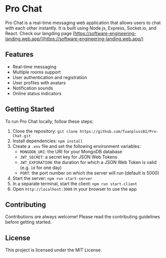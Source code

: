 # Pro Chat

Pro Chat is a real-time messaging web application that allows users to chat with each other instantly. It is built using Node.js, Express, Socket.io, and React.
Check our langding page [https://software-engineering-landing.web.app/](https://software-engineering-landing.web.app/)
## Features

- Real-time messaging
- Multiple rooms support
- User authentication and registration
- User profiles with avatars
- Notification sounds
- Online status indicators

## Getting Started

To run Pro Chat locally, follow these steps:

1. Clone the repository: `git clone https://github.com/Tuanpluss02/Pro-Chat.git`
2. Install dependencies: `npm install`
3. Create a `.env` file and set the following environment variables:
   - `MONGODB_URI`: the URI for your MongoDB database
   - `JWT_SECRET`: a secret key for JSON Web Tokens
   - `JWT_EXPIRATION`: the duration for which a JSON Web Token is valid (e.g. `1d` for one day)
   - `PORT`: the port number on which the server will run (default is 5000)
4. Start the server: `npm run start-server`
5. In a separate terminal, start the client: `npm run start-client`
6. Open `http://localhost:3000` in your browser to use the app

## Contributing

Contributions are always welcome! Please read the contributing guidelines before getting started.

## License

This project is licensed under the MIT License.
